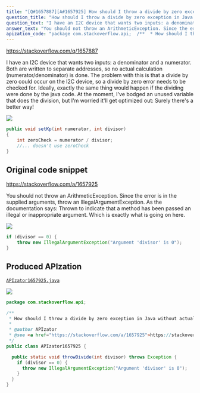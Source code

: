 ```yaml
---
title: "[Q#1657887][A#1657925] How should I throw a divide by zero exception in Java without actually dividing by zero?"
question_title: "How should I throw a divide by zero exception in Java without actually dividing by zero?"
question_text: "I have an I2C device that wants two inputs: a denominator and a numerator. Both are written to separate addresses, so no actual calculation (numerator/denominator) is done. The problem with this is that a divide by zero could occur on the I2C device, so a divide by zero error needs to be checked for. Ideally, exactly the same thing would happen if the dividing were done by the java code. At the moment, I've bodged an unused variable that does the division, but I'm worried it'll get optimized out: Surely there's a better way!"
answer_text: "You should not throw an ArithmeticException. Since the error is in the supplied arguments, throw an IllegalArgumentException. As the documentation says: Thrown to indicate that a method has been passed an illegal or inappropriate argument. Which is exactly what is going on here."
apization_code: "package com.stackoverflow.api;  /**  * How should I throw a divide by zero exception in Java without actually dividing by zero?  *  * @author APIzator  * @see <a href=\"https://stackoverflow.com/a/1657925\">https://stackoverflow.com/a/1657925</a>  */ public class APIzator1657925 {    public static void throwDivide(int divisor) throws Exception {     if (divisor == 0) {       throw new IllegalArgumentException(\"Argument 'divisor' is 0\");     }   } }"
---
```


https://stackoverflow.com/q/1657887

I have an I2C device that wants two inputs: a denominator and a numerator. Both are written to separate addresses, so no actual calculation (numerator/denominator) is done. The problem with this is that a divide by zero could occur on the I2C device, so a divide by zero error needs to be checked for. Ideally, exactly the same thing would happen if the dividing were done by the java code.
At the moment, I&#x27;ve bodged an unused variable that does the division, but I&#x27;m worried it&#x27;ll get optimized out:
Surely there&#x27;s a better way!


<div class="code-logo"><img src="/stackoverflow.png" /></div>

```java
public void setKp(int numerator, int divisor)
{
    int zeroCheck = numerator / divisor;
    //... doesn't use zeroCheck
}
```


## Original code snippet

https://stackoverflow.com/a/1657925

You should not throw an ArithmeticException. Since the error is in the supplied arguments, throw an IllegalArgumentException. As the documentation says:
Thrown to indicate that a method has been passed an illegal or inappropriate argument.
Which is exactly what is going on here.

<div class="code-logo"><img src="/stackoverflow.png" /></div>

```java
if (divisor == 0) {
    throw new IllegalArgumentException("Argument 'divisor' is 0");
}
```

## Produced APIzation

[`APIzator1657925.java`](https://github.com/blind-papers/apization-temp-data/raw/main/search/APIzator1657925.java)

<div class="code-logo"><img src="/apizator.png" /></div>

```java
package com.stackoverflow.api;

/**
 * How should I throw a divide by zero exception in Java without actually dividing by zero?
 *
 * @author APIzator
 * @see <a href="https://stackoverflow.com/a/1657925">https://stackoverflow.com/a/1657925</a>
 */
public class APIzator1657925 {

  public static void throwDivide(int divisor) throws Exception {
    if (divisor == 0) {
      throw new IllegalArgumentException("Argument 'divisor' is 0");
    }
  }
}

```